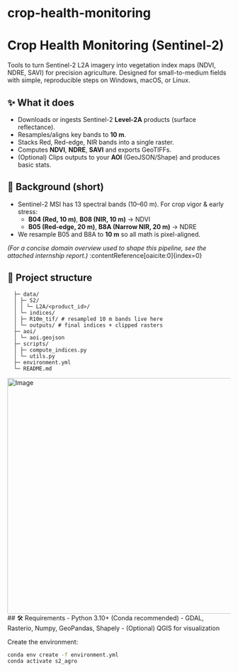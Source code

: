# crop-health-monitoring
# Crop Health Monitoring (Sentinel-2)

Tools to turn Sentinel-2 L2A imagery into vegetation index maps (NDVI, NDRE, SAVI) for precision agriculture. Designed for small-to-medium fields with simple, reproducible steps on Windows, macOS, or Linux.

## ✨ What it does
- Downloads or ingests Sentinel-2 **Level-2A** products (surface reflectance).
- Resamples/aligns key bands to **10 m**.
- Stacks Red, Red-edge, NIR bands into a single raster.
- Computes **NDVI**, **NDRE**, **SAVI** and exports GeoTIFFs.
- (Optional) Clips outputs to your **AOI** (GeoJSON/Shape) and produces basic stats.

## 🧠 Background (short)
- Sentinel-2 MSI has 13 spectral bands (10–60 m). For crop vigor & early stress:
  - **B04 (Red, 10 m)**, **B08 (NIR, 10 m)** → NDVI  
  - **B05 (Red-edge, 20 m)**, **B8A (Narrow NIR, 20 m)** → NDRE  
- We resample B05 and B8A to **10 m** so all math is pixel-aligned.

_(For a concise domain overview used to shape this pipeline, see the attached internship report.)_ :contentReference[oaicite:0]{index=0}

## 📂 Project structure
      ├─ data/
      │ ├─ S2/
      │ │ └─ L2A/<product_id>/
      │ └─ indices/
      │ ├─ R10m_tif/ # resampled 10 m bands live here
      │ └─ outputs/ # final indices + clipped rasters
      ├─ aoi/
      │ └─ aoi.geojson
      ├─ scripts/
      │ ├─ compute_indices.py
      │ └─ utils.py
      ├─ environment.yml
      └─ README.md

<img width="945" height="532" alt="Image" src="https://github.com/user-attachments/assets/54282101-d93d-42ee-8472-b41defd49208" />
## 🛠️ Requirements
- Python 3.10+ (Conda recommended)
- GDAL, Rasterio, Numpy, GeoPandas, Shapely
- (Optional) QGIS for visualization

Create the environment:
```bash
conda env create -f environment.yml
conda activate s2_agro




